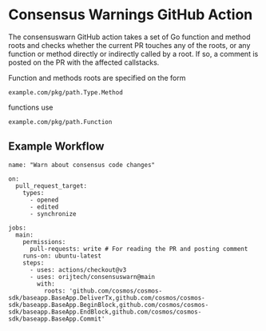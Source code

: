 # Consensus Warnings GitHub Action

The consensuswarn GitHub action takes a set of Go function and method roots and checks whether the
current PR touches any of the roots, or any function or method directly or indirectly called by
a root. If so, a comment is posted on the PR with the affected callstacks.

Function and methods roots are specified on the form

```
example.com/pkg/path.Type.Method
```

functions use

```
example.com/pkg/path.Function
```

## Example Workflow

```
name: "Warn about consensus code changes"

on:
  pull_request_target:
    types:
      - opened
      - edited
      - synchronize

jobs:
  main:
    permissions:
      pull-requests: write # For reading the PR and posting comment
    runs-on: ubuntu-latest
    steps:
      - uses: actions/checkout@v3
      - uses: orijtech/consensuswarn@main
        with:
          roots: 'github.com/cosmos/cosmos-sdk/baseapp.BaseApp.DeliverTx,github.com/cosmos/cosmos-sdk/baseapp.BaseApp.BeginBlock,github.com/cosmos/cosmos-sdk/baseapp.BaseApp.EndBlock,github.com/cosmos/cosmos-sdk/baseapp.BaseApp.Commit'
```
